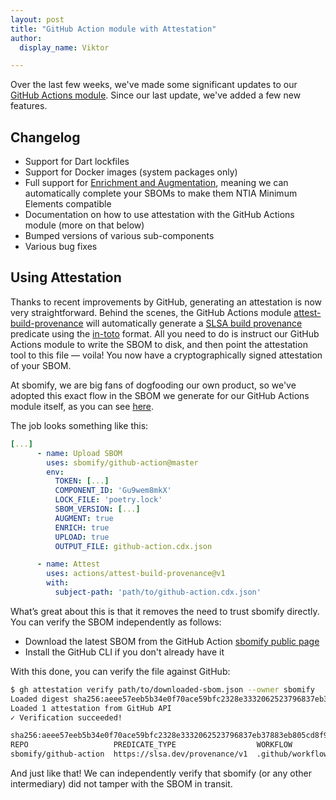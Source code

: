 ```yaml
---
layout: post
title: "GitHub Action module with Attestation"
author:
  display_name: Viktor

---
```


Over the last few weeks, we've made some significant updates to our [GitHub Actions module](https://github.com/sbomify/github-action). Since our last update, we've added a few new features.

## Changelog

* Support for Dart lockfiles
* Support for Docker images (system packages only)
* Full support for [Enrichment and Augmentation](https://sbomify.com/features/generate-collaborate-analyze/), meaning we can automatically complete your SBOMs to make them NTIA Minimum Elements compatible
* Documentation on how to use attestation with the GitHub Actions module (more on that below)
* Bumped versions of various sub-components
* Various bug fixes

## Using Attestation

Thanks to recent improvements by GitHub, generating an attestation is now very straightforward. Behind the scenes, the GitHub Actions module [attest-build-provenance](https://github.com/actions/attest-build-provenance) will automatically generate a [SLSA build provenance](https://slsa.dev/spec/v1.0/provenance) predicate using the [in-toto](https://github.com/in-toto/attestation/tree/main/spec/v1) format. All you need to do is instruct our GitHub Actions module to write the SBOM to disk, and then point the attestation tool to this file — voila! You now have a cryptographically signed attestation of your SBOM.

At sbomify, we are big fans of dogfooding our own product, so we've adopted this exact flow in the SBOM we generate for our GitHub Actions module itself, as you can see [here](https://github.com/sbomify/github-action/blob/master/.github/workflows/sbomify.yaml).

The job looks something like this:

```yaml
[...]
      - name: Upload SBOM
        uses: sbomify/github-action@master
        env:
          TOKEN: [...]
          COMPONENT_ID: 'Gu9wem8mkX'
          LOCK_FILE: 'poetry.lock'
          SBOM_VERSION: [...]
          AUGMENT: true
          ENRICH: true
          UPLOAD: true
          OUTPUT_FILE: github-action.cdx.json

      - name: Attest
        uses: actions/attest-build-provenance@v1
        with:
          subject-path: 'path/to/github-action.cdx.json'
```

What’s great about this is that it removes the need to trust sbomify directly. You can verify the SBOM independently as follows:

* Download the latest SBOM from the GitHub Action [sbomify public page](https://app.sbomify.com/component/Gu9wem8mkX)
* Install the GitHub CLI if you don't already have it

With this done, you can verify the file against GitHub:

```bash
$ gh attestation verify path/to/downloaded-sbom.json --owner sbomify
Loaded digest sha256:aeee57eeb5b34e0f70ace59bfc2328e3332062523796837eb37883eb805cd8f9 for file:///path/to/downloaded-sbom.json
Loaded 1 attestation from GitHub API
✓ Verification succeeded!

sha256:aeee57eeb5b34e0f70ace59bfc2328e3332062523796837eb37883eb805cd8f9 was attested by:
REPO                   PREDICATE_TYPE                  WORKFLOW
sbomify/github-action  https://slsa.dev/provenance/v1  .github/workflows/sbomify.yaml@refs/tags/v0.1.1
```

And just like that! We can independently verify that sbomify (or any other intermediary) did not tamper with the SBOM in transit.